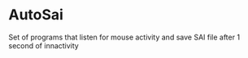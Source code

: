 # AutoSai
Set of programs that listen for mouse activity and save SAI file after 1 second of innactivity

